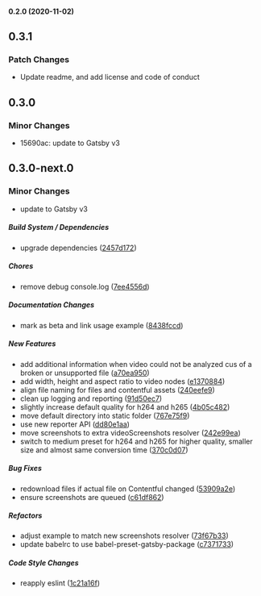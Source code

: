 #### 0.2.0 (2020-11-02)

## 0.3.1

### Patch Changes

- Update readme, and add license and code of conduct

## 0.3.0

### Minor Changes

- 15690ac: update to Gatsby v3

## 0.3.0-next.0

### Minor Changes

- update to Gatsby v3

##### Build System / Dependencies

- upgrade dependencies ([2457d172](https://github.com/gatsbyjs/gatsby/commit/2457d1722cf26404ac3db33068d202ff1f58df0d))

##### Chores

- remove debug console.log ([7ee4556d](https://github.com/gatsbyjs/gatsby/commit/7ee4556dda9c588896b2b6eb82c156948df95124))

##### Documentation Changes

- mark as beta and link usage example ([8438fccd](https://github.com/gatsbyjs/gatsby/commit/8438fccd67d95cc22550300a91614c380e4c715f))

##### New Features

- add additional information when video could not be analyzed cus of a broken or unsupported file ([a70ea950](https://github.com/gatsbyjs/gatsby/commit/a70ea950f93e5c26a656c6e95f1ef4a381b2d6d0))
- add width, height and aspect ratio to video nodes ([e1370884](https://github.com/gatsbyjs/gatsby/commit/e1370884e875335751eedb697e3eeb5f949ea301))
- align file naming for files and contentful assets ([240eefe9](https://github.com/gatsbyjs/gatsby/commit/240eefe9213ce818e55c26ef88f1324239527482))
- clean up logging and reporting ([91d50ec7](https://github.com/gatsbyjs/gatsby/commit/91d50ec7df9698b80e789e6be167e635a8265167))
- slightly increase default quality for h264 and h265 ([4b05c482](https://github.com/gatsbyjs/gatsby/commit/4b05c4821506defebc9ebd826f5c59324bbdeb63))
- move default directory into static folder ([767e75f9](https://github.com/gatsbyjs/gatsby/commit/767e75f9fd27bbfb348a543117f374a862d676c6))
- use new reporter API ([dd80e1aa](https://github.com/gatsbyjs/gatsby/commit/dd80e1aa50419edf9ff48f8b54e06fbdc3edf38f))
- move screenshots to extra videoScreenshots resolver ([242e99ea](https://github.com/gatsbyjs/gatsby/commit/242e99ea6956b44e782ac24ed9873b3a4542b582))
- switch to medium preset for h264 and h265 for higher quality, smaller size and almost same conversion time ([370c0d07](https://github.com/gatsbyjs/gatsby/commit/370c0d07e2ec546260a6058dfba7a2de4d7bbbe9))

##### Bug Fixes

- redownload files if actual file on Contentful changed ([53909a2e](https://github.com/gatsbyjs/gatsby/commit/53909a2e57fe6055583a15e7e5e8e1aaca8788f6))
- ensure screenshots are queued ([c61df862](https://github.com/gatsbyjs/gatsby/commit/c61df8623f16e94e7f28c9f5fc0a43b80f0da16c))

##### Refactors

- adjust example to match new screenshots resolver ([73f67b33](https://github.com/gatsbyjs/gatsby/commit/73f67b33b5fbb984fd605f41649a3b4a3da6640b))
- update babelrc to use babel-preset-gatsby-package ([c7371733](https://github.com/gatsbyjs/gatsby/commit/c73717330f8f214166ddfcec4b319805683b866f))

##### Code Style Changes

- reapply eslint ([1c21a16f](https://github.com/gatsbyjs/gatsby/commit/1c21a16f5de8e092a795a2bdb1f4bba0e0b00cca))
